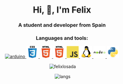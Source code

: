 <h1 align="center">Hi, 👋, I'm Felix</h1>
<h3 align="center">A student and developer from Spain</h3>

<h3 align="center">Languages and tools:</h3>
<p align="center"> <a href="https://www.arduino.cc" target="_blank" rel="noreffer"> <img src="https://cdn.worldvectorlogo.com/logos/arduino-1.svg" alt="arduino" width="40" height="40"/> </a> <a href="https://www.w3schools.com/css" target="_blank" rel="noreffer"> <img src="https://raw.githubusercontent.com/devicons/devicon/master/icons/css3/css3-original-wordmark.svg" alt="css3" width="40" height="40"/> </a> <a href="https://www.w3schools.com/html" target="_blank" rel="noreffer"> <img src="https://raw.githubusercontent.com/devicons/devicon/master/icons/html5/html5-original-wordmark.svg" alt="html" width="40" height="40"/> </a> <a href="http" target="_blank" rel="noreffer"> <img src="https://raw.githubusercontent.com/devicons/devicon/master/icons/html5/html5-original-wordmark.svg" alt="html" width="40" height="40"/> </a> <a href="https://developer.mozilla.org/en-US/docs/Web/JavaScript" target="_blank" rel="noreffer"> <img src="https://raw.githubusercontent.com/devicons/devicon/master/icons/javascript/javascript-original.svg" alt="js" width="40" height="40"/> </a> <a href="https://www.linux.org" target="_blank" rel="noreffer"> <img src="https://raw.githubusercontent.com/devicons/devicon/master/icons/linux/linux-original.svg" alt="linux" width="40" height="40"/> </a> <a href="https://www.nodejs.org" target="_blank" rel="noreffer"> <img src="https://raw.githubusercontent.com/devicons/devicon/master/icons/nodejs/nodejs-original-wordmark.svg" alt="nodejs" width="40" height="40"/> </a> <a href="https://www.python.org" target="_blank" rel="noreffer"> <img src="https://raw.githubusercontent.com/devicons/devicon/master/icons/python/python-original.svg" alt="python" width="40" height="40"/> </a> </p>

<p align="center">&nbsp;<img align="center" src="https://github-readme-stats.vercel.app/api?username=felixlosada&show_icons=true&locale=en&theme=tokyonight" alt="felixlosada" /> </p>

<p align="center">&nbsp;<img align="center" src"https://github-readme-stats.vercel.app/api/top-langs/?username=felixlosada&layout=compact&theme=tokyonight" alt="langs" /> </p>
